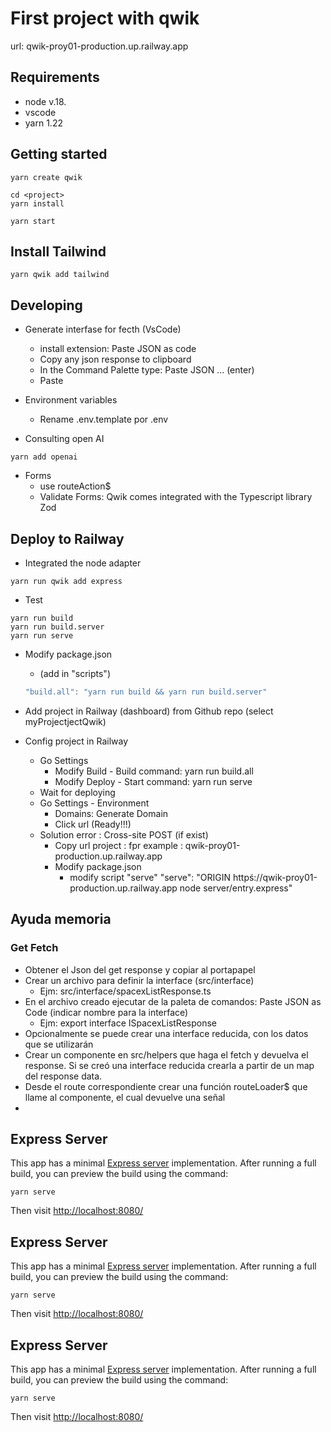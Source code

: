 # First project with qwik

url: qwik-proy01-production.up.railway.app

## Requirements

- node v.18.
- vscode
- yarn 1.22

## Getting started

```shell
yarn create qwik

cd <project>
yarn install

yarn start
```

## Install Tailwind

```shell
yarn qwik add tailwind
```

## Developing

- Generate interfase for fecth (VsCode)
  - install extension: Paste JSON as code
  - Copy any json response to clipboard
  - In the Command Palette type: Paste JSON ... (enter)
  - Paste

- Environment variables
  - Rename .env.template por .env  

- Consulting open AI

```shell
yarn add openai
```

- Forms
  - use routeAction$
  - Validate Forms: Qwik comes integrated with the Typescript library Zod

## Deploy to Railway

- Integrated the node adapter

```shell
yarn run qwik add express
```

- Test

```shell
yarn run build
yarn run build.server
yarn run serve
```

- Modify package.json
  - (add in "scripts")

  ```js
  "build.all": "yarn run build && yarn run build.server"
  ```

- Add project in Railway (dashboard) from Github repo (select myProjectjectQwik)

- Config project in Railway
  - Go Settings
    - Modify Build - Build command: yarn run build.all
    - Modify Deploy - Start command: yarn run serve
  - Wait for deploying
  - Go Settings - Environment
    - Domains: Generate Domain
    - Click url (Ready!!!)
  - Solution error : Cross-site POST (if exist)
    - Copy url project : fpr example : qwik-proy01-production.up.railway.app
    - Modify package.json
      - modify script "serve"
        "serve": "ORIGIN httpś://qwik-proy01-production.up.railway.app node server/entry.express"




## Ayuda memoria

### Get Fetch

- Obtener el Json del get response y copiar al portapapel
- Crear un archivo para definir la interface (src/interface)
  - Ejm: src/interface/spacexListResponse.ts
- En el archivo creado ejecutar de la paleta de comandos: Paste JSON as Code (indicar nombre para la interface)
  - Ejm: export interface ISpacexListResponse
- Opcionalmente se puede crear una interface reducida, con los datos que se utilizarán
- Crear un componente en src/helpers que haga el fetch y devuelva el response. Si se creó una interface reducida
crearla a partir de un map del response data.
- Desde el route correspondiente crear una función routeLoader$ que llame al componente, el cual devuelve una señal
-

## Express Server

This app has a minimal [Express server](https://expressjs.com/) implementation. After running a full build, you can preview the build using the command:

```
yarn serve
```

Then visit [http://localhost:8080/](http://localhost:8080/)

## Express Server

This app has a minimal [Express server](https://expressjs.com/) implementation. After running a full build, you can preview the build using the command:

```
yarn serve
```

Then visit [http://localhost:8080/](http://localhost:8080/)

## Express Server

This app has a minimal [Express server](https://expressjs.com/) implementation. After running a full build, you can preview the build using the command:

```
yarn serve
```

Then visit [http://localhost:8080/](http://localhost:8080/)
